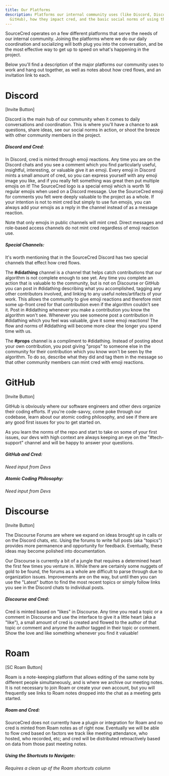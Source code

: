```yaml
---
title: Our Platforms
description: Platforms our internal community uses (like Discord, Discourse, or
  GitHub), how they impact cred, and the basic social norms of using them.
---
```

SourceCred operates on a few different platforms that serve the needs of our internal community. Joining the platforms where we do our daily coordination and socializing will both plug you into the conversation, and be the most effective way to get up to speed on what's happening in the project.

Below you'll find a description of the major platforms our community uses to work and hang out together, as well as notes about how cred flows, and an invitation link to each.

# Discord

\[Invite Button]

Discord is the main hub of our community when it comes to daily conversations and coordination. This is where you'll have a chance to ask questions, share ideas, see our social norms in action, or shoot the breeze with other community members in the project.

##### Discord and Cred:

In Discord, cred is minted through emoji reactions. Any time you are on the Discord chats and you see a comment which you find particularly useful, insightful, interesting, or valuable give it an emoji. Every emoji in Discord mints a small amount of cred, so you can express yourself with any emoji image you like, and if you really felt something was great then put multiple emojis on it! The SourceCred logo is a special emoji which is worth 16 regular emojis when used on a Discord message. Use the SourceCred emoji for comments you felt were deeply valuable to the project as a whole. If your intention is not to mint cred but simply to use fun emojis, you can always add your emojis as a reply in the channel instead of as a message reaction.

Note that only emojis in public channels will mint cred. Direct messages and role-based access channels do not mint cred regardless of emoji reaction use.

##### Special Channels:

It's worth mentioning that in the SourceCred Discord has two special channels that effect how cred flows.

The **\#didathing** channel is a channel that helps catch contributions that our algorithm is not complete enough to see yet. Any time you complete an action that is valuable to the community, but is not on Discourse or GitHub you can post in #didathing describing what you accomplished, tagging any other contributors involved, and linking to any useful notes/artifacts of your work. This allows the community to give emoji reactions and therefore mint some up-front cred for that contribution even if the algorithm couldn't see it. Post in #didathing whenever you make a contribution you know the algorithm won't see. Whenever you see someone post a contribution in #didathing which you feel was valuable, give it some emoji reactions! The flow and norms of #didathing will become more clear the longer you spend time with us.

The **\#props** channel is a compliment to #didathing. Instead of posting about your own contribution, you post giving "props" to someone else in the community for their contribution which you know won't be seen by the algorithm. To do so, describe what they did and tag them in the message so that other community members can mint cred with emoji reactions.

# GitHub

\[Invite Button]

GitHub is obviously where our software engineers and other devs organize their coding efforts. If you're code-savvy, come poke through our codebase, learn about our atomic coding philosophy, and see if there are any good first issues for you to get started on.

As you learn the norms of the repo and start to take on some of your first issues, our devs with high context are always keeping an eye on the "#tech-support" channel and will be happy to answer your questions.

##### GitHub and Cred:

*Need input from Devs*

##### Atomic Coding Philosophy:

*Need input from Devs*

# Discourse

\[Invite Button]

The Discourse Forums are where we expand on ideas brought up in calls or on the Discord chats, etc. Using the forums to write full posts (aka "topics") provides more permanence and opportunity for feedback. Eventually, these ideas may become polished into documentation.

Our Discourse is currently a bit of a jungle that requires a determined heart the first few times you venture in. While there are certainly some nuggets of gold to be found, the forums as a whole are difficult to parse through due to organization issues. Improvements are on the way, but until then you can use the "Latest" button to find the most recent topics or simply follow links you see in the Discord chats to individual posts.

##### Discourse and Cred:

Cred is minted based on "likes" in Discourse. Any time you read a topic or a comment in Discourse and use the interface to give it a little heart (aka a "like"), a small amount of cred is created and flowed to the author of that topic or comment and anyone the author tagged in their topic or comment. Show the love and like something whenever you find it valuable!

# Roam

\[SC Roam Button]

Roam is a note-keeping platform that allows editing of the same note by different people simultaneously, and is where we archive our meeting notes. It is not necessary to join Roam or create your own account, but you will frequently see links to Roam notes dropped into the chat as a meeting gets started.

##### Roam and Cred:

SourceCred does not currently have a plugin or integration for Roam and no cred is minted from Roam notes as of right now. Eventually we will be able to flow cred based on factors we track like meeting attendance, who hosted, who recorded, etc; and cred will be distributed retroactively based on data from those past meeting notes.

##### Using the Shortcuts to Navigate:

*Requires a clean up of the Roam shortcuts column*